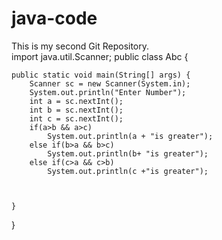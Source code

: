 # java-code
This is my second Git Repository.
<br>
import java.util.Scanner;
public class Abc {

    public static void main(String[] args) {
        Scanner sc = new Scanner(System.in);
        System.out.println("Enter Number");
        int a = sc.nextInt();
        int b = sc.nextInt();
        int c = sc.nextInt();
        if(a>b && a>c)
            System.out.println(a + "is greater");
        else if(b>a && b>c)
            System.out.println(b+ "is greater");
        else if(c>a && c>b)
            System.out.println(c +"is greater");



    }
}
